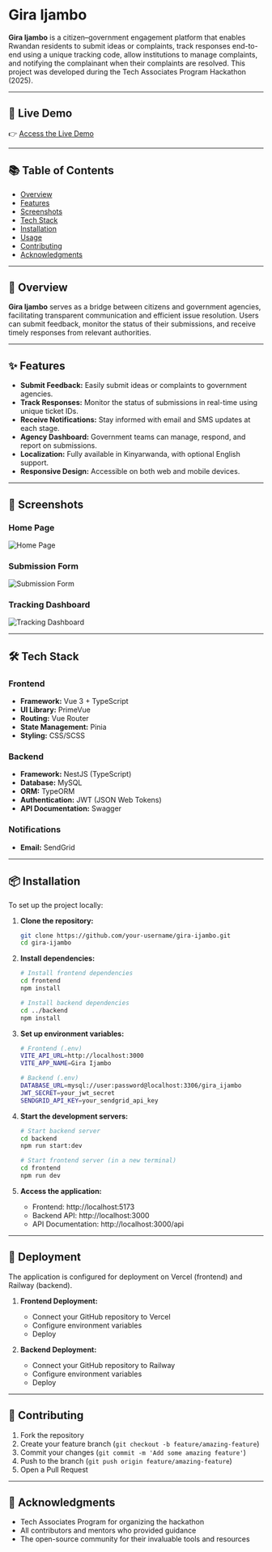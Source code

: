 # Gira Ijambo

**Gira Ijambo** is a citizen–government engagement platform that enables Rwandan residents to submit ideas or complaints, track responses end-to-end using a unique tracking code, allow institutions to manage complaints, and notifying the complainant when their complaints are resolved. This project was developed during the Tech Associates Program Hackathon (2025).

---

## 🚀 Live Demo

👉 [Access the Live Demo](https://giraijambo.rw)

---

## 📚 Table of Contents

- [Overview](#overview)
- [Features](#features)
- [Screenshots](#screenshots)
- [Tech Stack](#tech-stack)
- [Installation](#installation)
- [Usage](#usage)
- [Contributing](#contributing)
- [Acknowledgments](#acknowledgments)

---

## 📝 Overview

**Gira Ijambo** serves as a bridge between citizens and government agencies, facilitating transparent communication and efficient issue resolution. Users can submit feedback, monitor the status of their submissions, and receive timely responses from relevant authorities.

---

## ✨ Features

- **Submit Feedback:** Easily submit ideas or complaints to government agencies.
- **Track Responses:** Monitor the status of submissions in real-time using unique ticket IDs.
- **Receive Notifications:** Stay informed with email and SMS updates at each stage.
- **Agency Dashboard:** Government teams can manage, respond, and report on submissions.
- **Localization:** Fully available in Kinyarwanda, with optional English support.
- **Responsive Design:** Accessible on both web and mobile devices.

---

## 📸 Screenshots

### Home Page

![Home Page](images/home.png)

### Submission Form

![Submission Form](images/submission_form.png)

### Tracking Dashboard

![Tracking Dashboard](images/tracking_dashboard.png)

---

## 🛠️ Tech Stack

### Frontend

- **Framework:** Vue 3 + TypeScript
- **UI Library:** PrimeVue
- **Routing:** Vue Router
- **State Management:** Pinia
- **Styling:** CSS/SCSS

### Backend

- **Framework:** NestJS (TypeScript)
- **Database:** MySQL
- **ORM:** TypeORM
- **Authentication:** JWT (JSON Web Tokens)
- **API Documentation:** Swagger

### Notifications

- **Email:** SendGrid

---

## 📦 Installation

To set up the project locally:

1. **Clone the repository:**
   ```bash
   git clone https://github.com/your-username/gira-ijambo.git
   cd gira-ijambo
   ```

2. **Install dependencies:**
   ```bash
   # Install frontend dependencies
   cd frontend
   npm install

   # Install backend dependencies
   cd ../backend
   npm install
   ```

3. **Set up environment variables:**
   ```bash
   # Frontend (.env)
   VITE_API_URL=http://localhost:3000
   VITE_APP_NAME=Gira Ijambo

   # Backend (.env)
   DATABASE_URL=mysql://user:password@localhost:3306/gira_ijambo
   JWT_SECRET=your_jwt_secret
   SENDGRID_API_KEY=your_sendgrid_api_key
   ```

4. **Start the development servers:**
   ```bash
   # Start backend server
   cd backend
   npm run start:dev

   # Start frontend server (in a new terminal)
   cd frontend
   npm run dev
   ```

5. **Access the application:**
   - Frontend: http://localhost:5173
   - Backend API: http://localhost:3000
   - API Documentation: http://localhost:3000/api

---

## 🚀 Deployment

The application is configured for deployment on Vercel (frontend) and Railway (backend).

1. **Frontend Deployment:**
   - Connect your GitHub repository to Vercel
   - Configure environment variables
   - Deploy

2. **Backend Deployment:**
   - Connect your GitHub repository to Railway
   - Configure environment variables
   - Deploy

---

## 🤝 Contributing

1. Fork the repository
2. Create your feature branch (`git checkout -b feature/amazing-feature`)
3. Commit your changes (`git commit -m 'Add some amazing feature'`)
4. Push to the branch (`git push origin feature/amazing-feature`)
5. Open a Pull Request

---

## 🙏 Acknowledgments

- Tech Associates Program for organizing the hackathon
- All contributors and mentors who provided guidance
- The open-source community for their invaluable tools and resources
   